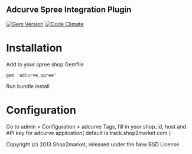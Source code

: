 
Adcurve Spree Integration Plugin
--------------------------------

[![Gem Version](https://badge.fury.io/rb/adcurve_spree.svg)](https://badge.fury.io/rb/adcurve_spree)
 [![Code Climate](https://codeclimate.com/github/cthulhu/adcurve-spree/badges/gpa.svg)](https://codeclimate.com/github/cthulhu/adcurve-spree)

Installation
============

Add to your spree shop Gemfile

    gem 'adcurve_spree'

Run bundle install

Configuration
=============

Go to admin >  Configuration > adcurve Tags, fill in your shop_id,  host and API key for adcurve application( default is track.shop2market.com )

Copyright (c) 2013 Shop2market, released under the New BSD License
